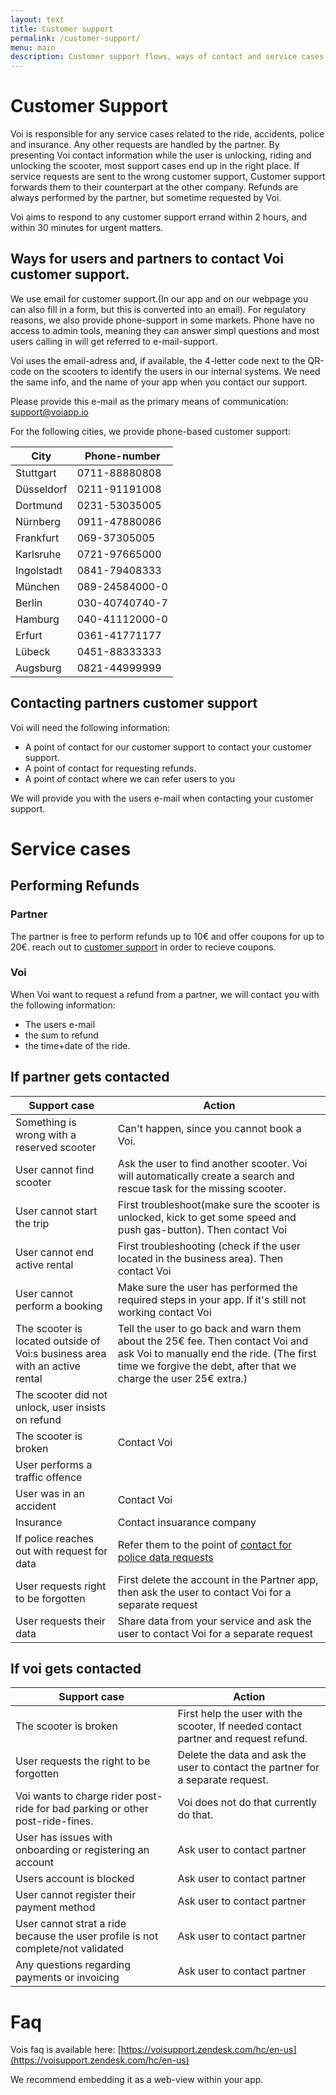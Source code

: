 ```yaml
---
layout: text
title: Customer support
permalink: /customer-support/
menu: main
description: Customer support flows, ways of contact and service cases.
---
```


# Customer Support
Voi is responsible for any service cases related to the ride, accidents, police and insurance. Any other requests are handled by the partner. By presenting Voi contact information while the user is unlocking, riding and unlocking the scooter, most support cases end up in the right place. If service requests are sent to the wrong customer support, Customer support forwards them to their counterpart at the other company. Refunds are always performed by the partner, but sometime requested by Voi.

Voi aims to respond to any customer support errand within 2 hours, and within 30 minutes for urgent matters.

## Ways for users and partners to contact Voi customer support.
We use email for customer support.(In our app and on our webpage you can also fill in a form, but this is converted into an email). For regulatory reasons, we also provide phone-support in some markets. Phone have no access to admin tools, meaning they can answer simpl questions and most users calling in will get referred to e-mail-support.

Voi uses the email-adress and, if available, the 4-letter code next to the QR-code on the scooters to identify the users in our internal systems. We need the same info, and the name of your app when you contact our support.

Please provide this e-mail as the primary means of communication: [support@voiapp.io](support@voiapp.io)

For the following cities, we provide phone-based customer support:

City|Phone-number
-----|-----
Stuttgart|0711-88880808
Düsseldorf|0211-91191008
Dortmund|0231-53035005
Nürnberg|0911-47880086
Frankfurt|069-37305005
Karlsruhe|0721-97665000
Ingolstadt|0841-79408333
München|089-24584000-0
Berlin|030-40740740-7
Hamburg|040-41112000-0
Erfurt|0361-41771177
Lübeck|0451-88333333
Augsburg|0821-44999999

## Contacting partners customer support
Voi will need the following information:
* A point of contact for our customer support to contact your customer support.
* A point of contact for requesting refunds.
* A point of contact where we can refer users to you

We will provide you with the users e-mail when contacting your customer support.

# Service cases
## Performing Refunds
### Partner
The partner is free to perform refunds up to 10€ and offer coupons for up to 20€. reach out to [customer support](/poc/) in order to recieve coupons.
### Voi
When Voi want to request a refund from a partner, we will contact you with the following information: 
* The users e-mail
* the sum to refund 
* the time+date of the ride.

## If partner gets contacted

|Support case | Action |
|---|---|
|Something is wrong with a reserved scooter|Can't happen, since you cannot book a Voi.|
|User cannot find scooter|Ask the user to find another scooter. Voi will automatically create a search and rescue task for the missing scooter.|
|User cannot start the trip|First troubleshoot(make sure the scooter is unlocked, kick to get some speed and push gas-button). Then contact Voi|
|User cannot end active rental|First troubleshooting (check if the user located in the business area). Then contact Voi|
|User cannot perform a booking|Make sure the user has performed the required steps in your app. If it's still not working contact Voi|
|The scooter is located outside of Voi:s business area with an active rental|Tell the user to go back and warn them about the 25€ fee. Then contact Voi and ask Voi to manually end the ride. (The first time we forgive the debt, after that we charge the user 25€ extra.) |
|The scooter did not unlock, user insists on refund| |
|The scooter is broken |Contact Voi|
|User performs a traffic offence| |
|User was in an accident |Contact Voi|
|Insurance|Contact insuarance company|
|If police reaches out with request for data|Refer them to the point of [contact for police data requests](/poc/)
|User requests right to be forgotten|First delete the account in the Partner app, then ask the user to contact Voi for a separate request|
|User requests their data|Share data from your service and ask the user to contact Voi for a separate request|

## If voi gets contacted

|Support case | Action |
|---|---|
|The scooter is broken |First help the user with the scooter, If needed contact partner and request  refund.|
|User requests the right to be forgotten|Delete the data and ask the user to contact the partner for a separate request.|
|Voi wants to charge rider post-ride for bad parking or other post-ride-fines.|Voi does not do that currently do that.|
|User has issues with onboarding or registering an account|Ask user to contact partner|
|Users account is blocked|Ask user to contact partner|
|User cannot register their payment method|Ask user to contact partner|
|User cannot strat a ride because the user profile is not complete/not validated|Ask user to contact partner|
|Any questions regarding payments or invoicing|Ask user to contact partner|

# Faq
Vois faq is available here: [https://voisupport.zendesk.com/hc/en-us](https://voisupport.zendesk.com/hc/en-us)

We recommend embedding it as a web-view within your app.